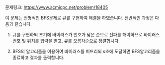 문제링크: https://www.acmicpc.net/problem/18405

이 문제는 전형적인 BFS문제로 큐를 구현하여 해결을 하였습니다. 전반적인 과정은 다음과 같습니다.

1. 큐를 구현하되 초기에 바이러스가 번호가 낮은 순으로 전파를 해야하므로 바이러스 번호 및 위치를 입력을 받고, 큐를 오름차순으로 정렬합니다.

2. BFS의 알고리즘을 이용하여 바이러스를 퍼뜨리되 s초에 도달하면 BFS알고리즘을 종료하고 결과를 출력합니다.
